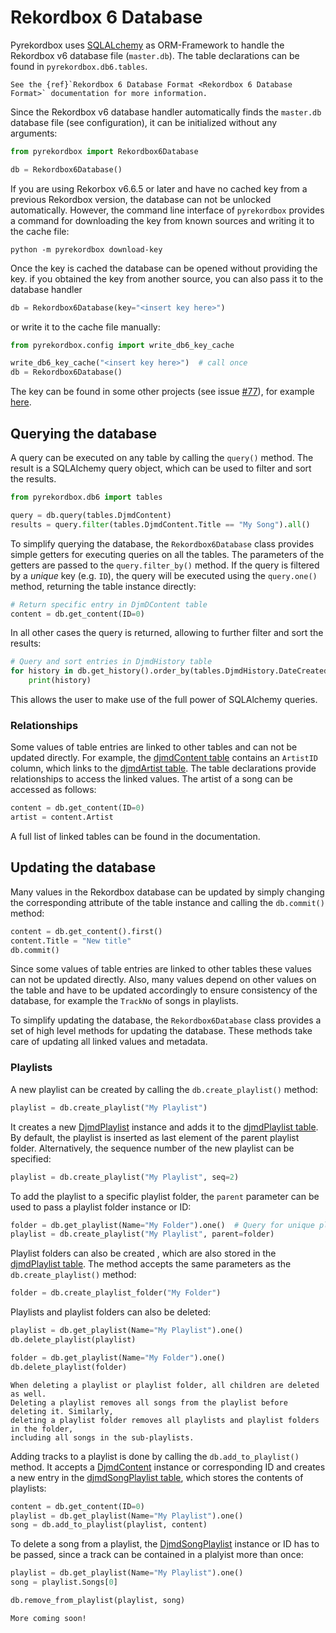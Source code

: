 # Rekordbox 6 Database

Pyrekordbox uses [SQLALchemy](https://www.sqlalchemy.org/) as ORM-Framework to handle the
Rekordbox v6 database file (``master.db``). The table declarations can be found in
``pyrekordbox.db6.tables``.

```{seealso}
See the {ref}`Rekordbox 6 Database Format <Rekordbox 6 Database Format>` documentation for more information.
```

Since the Rekordbox v6 database handler automatically finds the ``master.db`` database file
(see configuration), it can be initialized without any arguments:
````python
from pyrekordbox import Rekordbox6Database

db = Rekordbox6Database()
````

If you are using Rekorbox v6.6.5 or later and have no cached key from a previous
Rekordbox version, the database can not be unlocked automatically.
However, the command line interface of ``pyrekordbox`` provides a command for downloading
the key from known sources and writing it to the cache file:
````shell
python -m pyrekordbox download-key
````
Once the key is cached the database can be opened without providing the key.
if you obtained the key from another source, you can also pass it to the database handler
````python
db = Rekordbox6Database(key="<insert key here>")
````
or write it to the cache file manually:
````python
from pyrekordbox.config import write_db6_key_cache

write_db6_key_cache("<insert key here>")  # call once
db = Rekordbox6Database()
````
The key can be found in some other projects (see issue
[#77](https://github.com/dylanljones/pyrekordbox/issues/77)), for example [here][rb6-key].


## Querying the database

A query can be executed on any table by calling the ``query()`` method. The result is
a SQLAlchemy query object, which can be used to filter and sort the results.
````python
from pyrekordbox.db6 import tables

query = db.query(tables.DjmdContent)
results = query.filter(tables.DjmdContent.Title == "My Song").all()
````

To simplify querying the database, the ``Rekordbox6Database`` class provides simple
getters for executing queries on all the tables. The parameters of the getters are
passed to the ``query.filter_by()`` method. If the query is filtered by a *unique* key
(e.g. ``ID``), the query will be executed using the ``query.one()`` method, returning the
table instance directly:
````python
# Return specific entry in DjmDContent table
content = db.get_content(ID=0)
````

In all other cases the query is returned, allowing to further filter and sort the results:
````python
# Query and sort entries in DjmdHistory table
for history in db.get_history().order_by(tables.DjmdHistory.DateCreated):
    print(history)
````

This allows the user to make use of the full power of SQLAlchemy queries.

### Relationships

Some values of table entries are linked to other tables and can not be updated
directly. For example, the [djmdContent table][djmdContent-table] contains an
``ArtistID`` column, which links to the [djmdArtist table][djmdArtist-table].
The table declarations provide relationships to access the linked values.
The artist of a song can be accessed as follows:
````python
content = db.get_content(ID=0)
artist = content.Artist
````
A full list of linked tables can be found in the [](db6-format) documentation.


## Updating the database

Many values in the Rekordbox database can be updated by simply changing the corresponding
attribute of the table instance and calling the ``db.commit()`` method:
````python
content = db.get_content().first()
content.Title = "New title"
db.commit()
````

Since some values of table entries are linked to other tables these values can not
be updated directly. Also, many values depend on other values on the table and have to
be updated accordingly to ensure consistency of the database, for example the ``TrackNo``
of songs in playlists.

To simplify updating the database, the ``Rekordbox6Database`` class provides a set of
high level methods for updating the database. These methods take care of updating all
linked values and metadata.

### Playlists

A new playlist can be created by calling the ``db.create_playlist()`` method:
````python
playlist = db.create_playlist("My Playlist")
````
It creates a new [DjmdPlaylist] instance and adds it to the [djmdPlaylist table][djmdPlaylist-table].
By default, the playlist is inserted as last element of the parent playlist folder.
Alternatively, the sequence number of the new playlist can be specified:
````python
playlist = db.create_playlist("My Playlist", seq=2)
````
To add the playlist to a specific playlist folder, the ``parent`` parameter can be used
to pass a playlist folder instance or ID:
````python
folder = db.get_playlist(Name="My Folder").one()  # Query for unique playlist folder
playlist = db.create_playlist("My Playlist", parent=folder)
````

Playlist folders can also be created , which are also stored in the [djmdPlaylist table][djmdPlaylist-table].
The method accepts the same parameters as the ``db.create_playlist()`` method:
````python
folder = db.create_playlist_folder("My Folder")
````

Playlists and playlist folders can also be deleted:
````python
playlist = db.get_playlist(Name="My Playlist").one()
db.delete_playlist(playlist)

folder = db.get_playlist(Name="My Folder").one()
db.delete_playlist(folder)
````

```{caution}
When deleting a playlist or playlist folder, all children are deleted as well.
Deleting a playlist removes all songs from the playlist before deleting it. Similarly,
deleting a playlist folder removes all playlists and playlist folders in the folder,
including all songs in the sub-playlists.
```

Adding tracks to a playlist is done by calling the ``db.add_to_playlist()`` method.
It accepts a [DjmdContent] instance or corresponding ID and creates a new entry in
the [djmdSongPlaylist table][djmdSongPlaylist-table], which stores the contents of playlists:
````python
content = db.get_content(ID=0)
playlist = db.get_playlist(Name="My Playlist").one()
song = db.add_to_playlist(playlist, content)
````

To delete a song from a playlist, the [DjmdSongPlaylist] instance or ID has to be passed,
since a track can be contained in a plalyist more than once:
````python
playlist = db.get_playlist(Name="My Playlist").one()
song = playlist.Songs[0]

db.remove_from_playlist(playlist, song)
````

```{note}
More coming soon!
```



[db-format]: #db6-format
[djmdArtist-table]: #djmdArtist
[DjmdArtist]: pyrekordbox.db6.tables.DjmdArtist
[djmdContent-table]: #djmdContent
[DjmdContent]: pyrekordbox.db6.tables.DjmdContent
[djmdPlaylist-table]: #djmdPlaylist
[DjmdPlaylist]: pyrekordbox.db6.tables.DjmdPlaylist
[djmdSongPlaylist-table]: #djmdSongPlaylist
[DjmdSongPlaylist]: pyrekordbox.db6.tables.DjmdSongPlaylist
[rb6-key]: https://github.com/mganss/CueGen/blob/19878e6eb3f586dee0eb3eb4f2ce3ef18309de9d/CueGen/Generator.cs#L31
